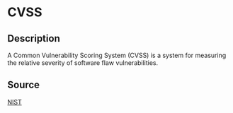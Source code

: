 # CVSS

## Description

A Common Vulnerability Scoring System (CVSS) is a system for measuring the relative severity of software flaw vulnerabilities.

## Source

[NIST](https://csrc.nist.gov/glossary/term/common_vulnerability_scoring_system)
